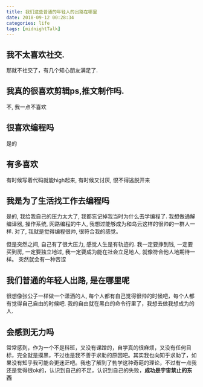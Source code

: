 ```yaml
---
title: 我们这些普通的年轻人的出路在哪里
date: 2018-09-12 00:28:34
categories: life
tags: [midnightTalk]
---
```


## 我不太喜欢社交.
那就不社交了，有几个知心朋友满足了.

## 我真的很喜欢剪辑ps,推文制作吗.
不, 我一点不喜欢

## 很喜欢编程吗
是的

## 有多喜欢
有时候写着代码就能high起来, 有时候又讨厌, 恨不得逃脱开来

## 我是为了生活找工作去编程吗
是的, 我给我自己的压力太大了, 我都忘记掉我当时为什么去学编程了. 我想做通解编译器, 操作系统, 网路编程的牛人, 我想过能够成为和乌云这样的很帅的一群人一样. 对了, 我就是觉得编程很帅, 很符合我的感觉。

但是突然之间, 自己有了很大压力, 感觉人生是有轨迹的. 我一定要挣到钱, 一定要买到房, 一定要独立地过, 我一定要成为能在社会立足地人, 就像符合他人地期待一样。
突然就会有一种苦涩


## 我们普通的年轻人出路, 是在哪里呢

很想像张公子一样做一个潇洒的人, 每个人都有自己觉得很帅的时候吧，每个人都有觉得自己自由的时候吧. 我的自由就在黑白的命令行里了，我想去做我想成为的人. 

## 会感到无力吗

常常感到，作为一个不是科班，又没有课蹭的，自学真的很麻烦，又没有任何目标，完全就是摸黑，不过也是我不善于求助的原因吧。其实我也向知乎求助了，如果没有知乎我可能会更迷茫吧。我也了解到了勃学这种奇葩的理论，不过有一点我还是觉得很ok的，认识到自己的不足，认识到自己的失败，**成功是宇宙禁止的东西**



